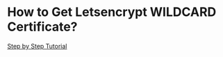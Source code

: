 # How to Get Letsencrypt WILDCARD Certificate?

[Step by Step Tutorial](https://antonputra.com/get-letsencrypt-wildcard-certificate/)
